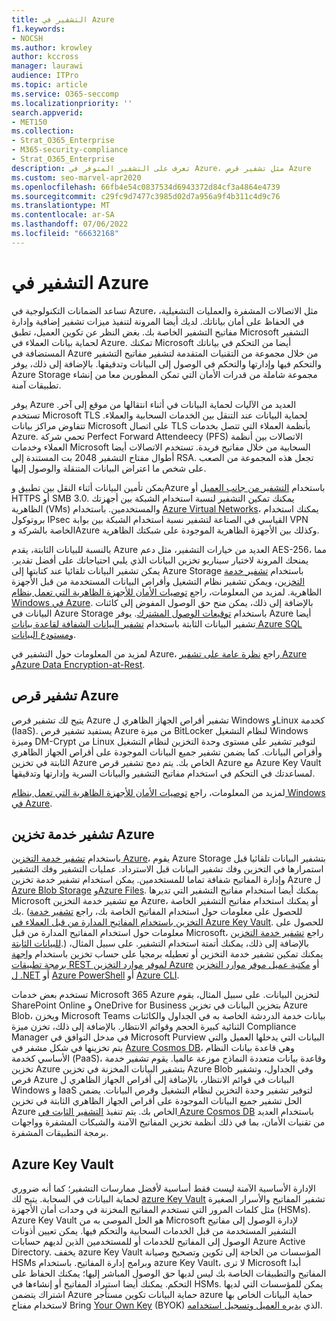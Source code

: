 ```yaml
---
title: التشفير في Azure
f1.keywords:
- NOCSH
ms.author: krowley
author: kccross
manager: laurawi
audience: ITPro
ms.topic: article
ms.service: O365-seccomp
ms.localizationpriority: ''
search.appverid:
- MET150
ms.collection:
- Strat_O365_Enterprise
- M365-security-compliance
- Strat_O365_Enterprise
description: تعرف على التشفير المتوفر في Azure، مثل تشفير قرص Azure
ms.custom: seo-marvel-apr2020
ms.openlocfilehash: 66fb4e54c0837534d6943372d84cf3a4864e4739
ms.sourcegitcommit: c29fc9d7477c3985d02d7a956a9f4b311c4d9c76
ms.translationtype: MT
ms.contentlocale: ar-SA
ms.lasthandoff: 07/06/2022
ms.locfileid: "66632168"
---
```

# <a name="encryption-in-azure"></a>التشفير في Azure

تساعد الضمانات التكنولوجية في Azure، مثل الاتصالات المشفرة والعمليات التشغيلية، في الحفاظ على أمان بياناتك. لديك أيضا المرونة لتنفيذ ميزات تشفير إضافية وإدارة مفاتيح التشفير الخاصة بك. بغض النظر عن تكوين العميل، تطبق Microsoft التشفير لحماية بيانات العملاء في Azure. تمكنك Microsoft أيضا من التحكم في بياناتك المستضافة في Azure من خلال مجموعة من التقنيات المتقدمة لتشفير مفاتيح التشفير والتحكم فيها وإدارتها والتحكم في الوصول إلى البيانات وتدقيقها. بالإضافة إلى ذلك، يوفر Azure Storage مجموعة شاملة من قدرات الأمان التي تمكن المطورين معا من إنشاء تطبيقات آمنة.

يوفر Azure العديد من الآليات لحماية البيانات في أثناء انتقالها من موقع إلى آخر. تستخدم Microsoft TLS لحماية البيانات عند التنقل بين الخدمات السحابية والعملاء. تتفاوض مراكز بيانات Microsoft على اتصال TLS بأنظمة العملاء التي تتصل بخدمات Azure. تحمي شركة Perfect Forward Attendeecy (PFS) الاتصالات بين أنظمة العملاء وخدمات Microsoft السحابية من خلال مفاتيح فريدة. تستخدم الاتصالات أيضا أطوال مفتاح التشفير 2048 بت المستندة إلى RSA. تجعل هذه المجموعة من الصعب على شخص ما اعتراض البيانات المتنقلة والوصول إليها.

يمكن تأمين البيانات أثناء النقل بين تطبيق وAzure باستخدام [التشفير من جانب العميل](/azure/storage/storage-client-side-encryption) أو HTTPS أو SMB 3.0. يمكنك تمكين التشفير لنسبة استخدام الشبكة بين أجهزتك الظاهرية (VMs) والمستخدمين. باستخدام [Azure Virtual Networks](https://azure.microsoft.com/services/virtual-network/)، يمكنك استخدام بروتوكول IPsec القياسي في الصناعة لتشفير نسبة استخدام الشبكة بين بوابة VPN الخاصة بالشركة وAzure وكذلك بين الأجهزة الظاهرية الموجودة على شبكتك الظاهرية.

بالنسبة للبيانات الثابتة، يقدم Azure العديد من خيارات التشفير، مثل دعم AES-256، مما يمنحك المرونة لاختيار سيناريو تخزين البيانات الذي يلبي احتياجاتك على أفضل تقدير. يمكن تشفير البيانات تلقائيا عند كتابتها إلى Azure Storage باستخدام [تشفير خدمة التخزين](/azure/storage/storage-service-encryption)، ويمكن تشفير نظام التشغيل وأقراص البيانات المستخدمة من قبل الأجهزة الظاهرية. لمزيد من المعلومات، راجع [توصيات الأمان للأجهزة الظاهرية التي تعمل بنظام Windows في Azure](/azure/security/azure-security-disk-encryption). بالإضافة إلى ذلك، يمكن منح حق الوصول المفوض إلى كائنات البيانات في Azure Storage باستخدام [توقيعات الوصول المشترك](/azure/storage/storage-dotnet-shared-access-signature-part-1). يوفر Azure أيضا تشفير البيانات الثابتة باستخدام [تشفير البيانات الشفافة لقاعدة بيانات Azure SQL ومستودع البيانات](/sql/relational-databases/security/encryption/transparent-data-encryption-azure-sql).

لمزيد من المعلومات حول التشفير في Azure، راجع [نظرة عامة على تشفير Azure](/azure/security/security-azure-encryption-overview) [وAzure Data Encryption-at-Rest](/azure/security/azure-security-encryption-atrest).

## <a name="azure-disk-encryption"></a>تشفير قرص Azure

يتيح لك تشفير قرص Azure تشفير أقراص الجهاز الظاهري ل Windows وLinux كخدمة (IaaS). يستفيد تشفير قرص Azure من ميزة BitLocker لنظام التشغيل Windows وميزة DM-Crypt من Linux لتوفير تشفير على مستوى وحدة التخزين لنظام التشغيل وأقراص البيانات. كما يضمن تشفير جميع البيانات الموجودة على أقراص الجهاز الظاهري الثابتة في تخزين Azure الخاص بك. يتم دمج تشفير قرص Azure مع Azure Key Vault لمساعدتك في التحكم في استخدام مفاتيح التشفير والبيانات السرية وإدارتها وتدقيقها.

لمزيد من المعلومات، راجع [توصيات الأمان للأجهزة الظاهرية التي تعمل بنظام Windows في Azure](/azure/virtual-machines/windows/security-recommendations).

## <a name="azure-storage-service-encryption"></a>تشفير خدمة تخزين Azure

باستخدام [تشفير خدمة التخزين Azure](/azure/storage/storage-service-encryption)، يقوم Azure Storage بتشفير البيانات تلقائيا قبل استمرارها في التخزين وفك تشفير البيانات قبل الاسترداد. عمليات التشفير وفك التشفير وإدارة المفاتيح شفافة تماما للمستخدمين. يمكن استخدام تشفير خدمة تخزين Azure ل [Azure Blob Storage](https://azure.microsoft.com/services/storage/blobs/) [وAzure Files](https://azure.microsoft.com/services/storage/files/). يمكنك أيضا استخدام مفاتيح التشفير التي تديرها Microsoft مع تشفير خدمة التخزين Azure، أو يمكنك استخدام مفاتيح التشفير الخاصة بك. (للحصول على معلومات حول استخدام المفاتيح الخاصة بك، راجع [تشفير خدمة التخزين باستخدام المفاتيح المدارة من قبل العملاء في Azure Key Vault](/azure/storage/common/storage-service-encryption-customer-managed-keys). للحصول على معلومات حول استخدام المفاتيح المدارة من قبل Microsoft، راجع [تشفير خدمة التخزين للبيانات الثابتة](/azure/storage/storage-service-encryption).) بالإضافة إلى ذلك، يمكنك أتمتة استخدام التشفير. على سبيل المثال، يمكنك تمكين تشفير خدمة التخزين أو تعطيله برمجيا على حساب تخزين باستخدام [واجهة برمجة تطبيقات REST لموفر موارد التخزين Azure](/rest/api/storagerp/) أو [مكتبة عميل موفر موارد التخزين ل .NET](/dotnet/api/overview/azure/storage) أو [Azure PowerShell](/powershell/azureps-cmdlets-docs) أو [Azure CLI](/azure/storage/storage-azure-cli).

تستخدم بعض خدمات Microsoft 365 Azure لتخزين البيانات. على سبيل المثال، يقوم SharePoint Online و OneDrive for Business بتخزين البيانات في تخزين Azure Blob، ويخزن Microsoft Teams بيانات خدمة الدردشة الخاصة به في الجداول والكائنات الثنائية كبيرة الحجم وقوائم الانتظار. بالإضافة إلى ذلك، تخزن ميزة Compliance Manager في مدخل التوافق في Microsoft Purview البيانات التي يدخلها العميل والتي يتم تخزينها في شكل مشفر في [Azure Cosmos DB](/azure/cosmos-db/database-encryption-at-rest)، وهي قاعدة بيانات النظام الأساسي كخدمة (PaaS)، وقاعدة بيانات متعددة النماذج موزعة عالميا. يقوم تشفير خدمة تخزين Azure بتشفير البيانات المخزنة في تخزين Azure Blob وفي الجداول، وتشفير قرص Azure البيانات في قوائم الانتظار، بالإضافة إلى أقراص الجهاز الظاهري ل Windows و IaaS لتوفير تشفير وحدة التخزين لنظام التشغيل وقرص البيانات. يضمن الحل تشفير جميع البيانات الموجودة على أقراص الجهاز الظاهري الثابتة في تخزين Azure الخاص بك. يتم تنفيذ [التشفير الثابت في Azure Cosmos DB](/azure/cosmos-db/database-encryption-at-rest) باستخدام العديد من تقنيات الأمان، بما في ذلك أنظمة تخزين المفاتيح الآمنة والشبكات المشفرة وواجهات برمجة التطبيقات المشفرة.

## <a name="azure-key-vault"></a>Azure Key Vault

الإدارة الأساسية الآمنة ليست فقط أساسية لأفضل ممارسات التشفير؛ كما أنه ضروري لحماية البيانات في السحابة. يتيح لك [azure Key Vault](/azure/key-vault/key-vault-whatis) تشفير المفاتيح والأسرار الصغيرة مثل كلمات المرور التي تستخدم المفاتيح المخزنة في وحدات أمان الأجهزة (HSMs). Azure Key Vault هو الحل الموصى به من Microsoft لإدارة الوصول إلى مفاتيح التشفير المستخدمة من قبل الخدمات السحابية والتحكم فيها. يمكن تعيين أذونات الوصول إلى المفاتيح للخدمات أو للمستخدمين الذين لديهم حسابات Azure Active Directory. يخفف azure Key Vault المؤسسات من الحاجة إلى تكوين وتصحيح وصيانة HSMs وبرامج إدارة المفاتيح. باستخدام azure Key Vault، لا ترى Microsoft أبدا المفاتيح والتطبيقات الخاصة بك ليس لديها حق الوصول المباشر إليها؛ يمكنك الحفاظ على التحكم. يمكنك أيضا استيراد المفاتيح أو إنشاءها في HSMs. يمكن للمؤسسات التي لديها اشتراك يتضمن Azure حماية البيانات تكوين مستأجر azure حماية البيانات الخاص بها لاستخدام مفتاح Bring [Your Own Key](/information-protection/plan-design/byok-price-restrictions) (BYOK) الذي [يديره العميل وتسجيل استخدامه](/information-protection/deploy-use/log-analyze-usage).
